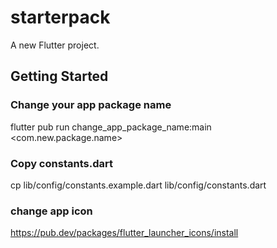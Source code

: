 # starterpack

A new Flutter project.

## Getting Started

### Change your app package name

flutter pub run change_app_package_name:main <com.new.package.name>

### Copy constants.dart
cp lib/config/constants.example.dart lib/config/constants.dart

### change app icon

https://pub.dev/packages/flutter_launcher_icons/install

